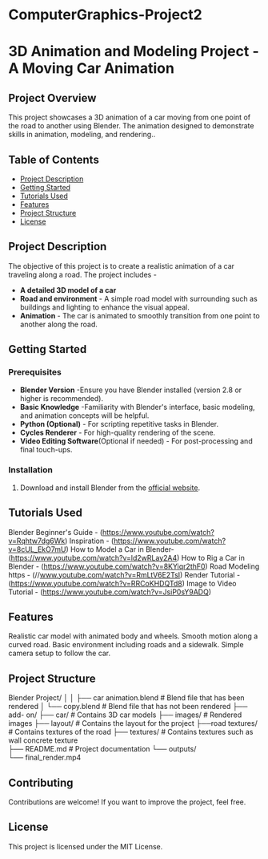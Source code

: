 # ComputerGraphics-Project2

# 3D Animation and Modeling Project - A Moving Car Animation

## Project Overview

This project showcases a 3D animation of a car moving from one point of the road to another  using Blender. The animation designed to demonstrate skills in animation, modeling, and rendering.. 

## Table of Contents

- [Project Description](#project-description)
- [Getting Started](#getting-started)
- [Tutorials Used](#tutorials-used)
- [Features](#features)
- [Project Structure](#Project-Structure)
- [License](#license)

## Project Description

The objective of this project is to create a realistic animation of a car traveling along a road. The project includes -

- **A detailed 3D model of a car**
- **Road and environment** - A simple road model with surrounding such as buildings and lighting to enhance the visual appeal.
- **Animation** - The car is animated to smoothly transition from one point to another along the road.

## Getting Started

### Prerequisites

- **Blender Version** -Ensure you have Blender installed (version 2.8 or higher is recommended).
- **Basic Knowledge** -Familiarity with Blender's interface, basic modeling, and animation concepts will be helpful.
- **Python (Optional)** - For scripting repetitive tasks in Blender.
- **Cycles Renderer** - For high-quality rendering of the scene.
- **Video Editing Software**(Optional if needed)  -  For post-processing and final touch-ups.


### Installation

1. Download and install Blender from the [official website](https://www.blender.org/download/).

## Tutorials Used

Blender Beginner's Guide -     (https://www.youtube.com/watch?v=Rqhtw7dg6Wk)
Inspiration         -          (https://www.youtube.com/watch?v=8cUL_EkO7mU)
How to Model a Car in Blender- (https://www.youtube.com/watch?v=ld2wRLay2A4)
How to Rig a Car in Blender -  (https://www.youtube.com/watch?v=8KYiqr2thF0)
Road  Modeling https -         (//www.youtube.com/watch?v=RmLtV6E2TsI)
Render Tutorial    -           (https://www.youtube.com/watch?v=RRCoKHDQTd8)
Image to Video Tutorial -      (https://www.youtube.com/watch?v=JsiP0sY9ADQ)

## Features

Realistic car model with animated body and wheels.
Smooth motion along a curved road.
Basic environment including roads and a sidewalk.
Simple camera setup to follow the car.

## Project Structure

Blender Project/
│
│   ├── car animation.blend   # Blend file that has  been rendered
│   └── copy.blend            # Blend file that has not been rendered
├── add- on/ 
├── car/              # Contains 3D car models
├── images/           # Rendered images
├── layout/           # Contains the layout  for the project
├──road textures/     # Contains textures of the road
├── textures/         # Contains textures such as wall concrete texture     
├── README.md         # Project documentation
└── outputs/             
    └── final_render.mp4


## Contributing

Contributions are welcome! If you want to improve the project, feel free. 

## License

This project is licensed under the MIT License.
